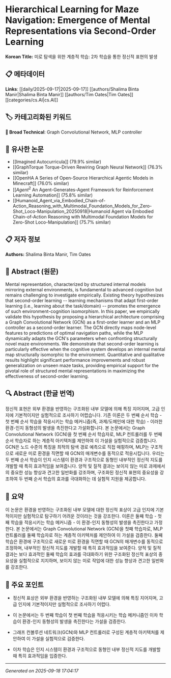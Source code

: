 
# Hierarchical Learning for Maze Navigation: Emergence of Mental Representations via Second-Order Learning

**Korean Title:** 미로 탐색을 위한 계층적 학습: 2차 학습을 통한 정신적 표현의 발생

## 📋 메타데이터

**Links**: [[daily/2025-09-17|2025-09-17]] [[authors/Shalima Binta Manir|Shalima Binta Manir]] [[authors/Tim Oates|Tim Oates]] [[categories/cs.AI|cs.AI]]

## 🏷️ 카테고리화된 키워드
**🔬 Broad Technical**: Graph Convolutional Network, MLP controller

## 🔗 유사한 논문
- [[Imagined Autocurricula]] (79.9% similar)
- [[GraphTorque Torque-Driven Rewiring Graph Neural Network]] (76.3% similar)
- [[OpenHA A Series of Open-Source Hierarchical Agentic Models in Minecraft]] (76.0% similar)
- [[$Agent^2$ An Agent-Generates-Agent Framework for Reinforcement Learning Automation]] (75.8% similar)
- [[Humanoid_Agent_via_Embodied_Chain-of-Action_Reasoning_with_Multimodal_Foundation_Models_for_Zero-Shot_Loco-Manipulation_20250918|Humanoid Agent via Embodied Chain-of-Action Reasoning with Multimodal Foundation Models for Zero-Shot Loco-Manipulation]] (75.7% similar)

## 📋 저자 정보

**Authors:** Shalima Binta Manir, Tim Oates

## 📄 Abstract (원문)

Mental representation, characterized by structured internal models mirroring
external environments, is fundamental to advanced cognition but remains
challenging to investigate empirically. Existing theory hypothesizes that
second-order learning -- learning mechanisms that adapt first-order learning
(i.e., learning about the task/domain) -- promotes the emergence of such
environment-cognition isomorphism. In this paper, we empirically validate this
hypothesis by proposing a hierarchical architecture comprising a Graph
Convolutional Network (GCN) as a first-order learner and an MLP controller as a
second-order learner. The GCN directly maps node-level features to predictions
of optimal navigation paths, while the MLP dynamically adapts the GCN's
parameters when confronting structurally novel maze environments. We
demonstrate that second-order learning is particularly effective when the
cognitive system develops an internal mental map structurally isomorphic to the
environment. Quantitative and qualitative results highlight significant
performance improvements and robust generalization on unseen maze tasks,
providing empirical support for the pivotal role of structured mental
representations in maximizing the effectiveness of second-order learning.

## 🔍 Abstract (한글 번역)

정신적 표현은 외부 환경을 반영하는 구조화된 내부 모델에 의해 특징 지어지며, 고급 인지에 기본적이지만 실험적으로 조사하기 어렵습니다. 기존 이론은 두 번째 순서 학습 - 첫 번째 순서 학습을 적응시키는 학습 메커니즘(즉, 과제/도메인에 대한 학습) - 이러한 환경-인지 동형성의 발생을 촉진한다고 가설화합니다. 본 논문에서는 Graph Convolutional Network (GCN)을 첫 번째 순서 학습자로, MLP 컨트롤러를 두 번째 순서 학습자로 하는 계층적 아키텍처를 제안하여 이 가설을 실험적으로 검증합니다. GCN은 노드 수준의 특징을 최적의 탐색 경로 예측으로 직접 매핑하며, MLP는 구조적으로 새로운 미로 환경을 직면할 때 GCN의 매개변수를 동적으로 적응시킵니다. 우리는 두 번째 순서 학습이 인지 시스템이 환경과 구조적으로 동형인 내부적인 정신적 지도를 개발할 때 특히 효과적임을 보여줍니다. 양적 및 질적 결과는 보이지 않는 미로 과제에서의 중요한 성능 향상과 견고한 일반화를 강조하며, 구조화된 정신적 표현의 중요성을 강조하여 두 번째 순서 학습의 효과를 극대화하는 데 실험적 지원을 제공합니다.

## 📝 요약

이 논문은 환경을 반영하는 구조화된 내부 모델에 대한 정신적 표상이 고급 인지에 기본적이지만 실험적으로 탐구하기 어려운 것이라는 것을 강조한다. 이론은 둘째 학습 - 첫째 학습을 적응시키는 학습 메커니즘 - 이 환경-인지 동형성의 발생을 촉진한다고 가정한다. 본 논문에서는 Graph Convolutional Network (GCN)을 첫째 학습자로, MLP 컨트롤러를 둘째 학습자로 하는 계층적 아키텍처를 제안하여 이 가설을 검증한다. 둘째 학습은 환경에 구조적으로 새로운 미로 환경을 직면할 때 GCN의 매개변수를 동적으로 조정하며, 내부적인 정신적 지도를 개발할 때 특히 효과적임을 보여준다. 양적 및 질적 결과는 보다 효과적인 둘째 학습의 효과를 극대화하기 위한 구조화된 정신적 표상의 중요성을 실험적으로 지지하며, 보이지 않는 미로 작업에 대한 성능 향상과 견고한 일반화를 강조한다.

## 🎯 주요 포인트

- 정신적 표상은 외부 환경을 반영하는 구조화된 내부 모델에 의해 특징 지어지며, 고급 인지에 기본적이지만 실험적으로 조사하기 어렵다.

- 이 논문에서는 두 번째 학습이 첫 번째 학습을 적응시키는 학습 메커니즘인 이차 학습이 환경-인지 동형성의 발생을 촉진한다는 가설을 검증한다.

- 그래프 컨볼루션 네트워크(GCN)와 MLP 컨트롤러로 구성된 계층적 아키텍처를 제안하여 이 가설을 실험적으로 검증한다.

- 이차 학습은 인지 시스템이 환경과 구조적으로 동형인 내부 정신적 지도를 개발할 때 특히 효과적임을 입증한다.

---

*Generated on 2025-09-18 17:04:17*